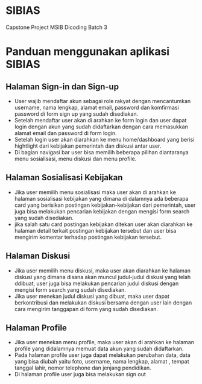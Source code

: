 # SIBIAS
Capstone Project MSIB Dicoding Batch 3

# Panduan menggunakan aplikasi SIBIAS

## Halaman Sign-in dan Sign-up
- User wajib mendaftar akun sebagai role rakyat dengan mencantumkan username, nama lengkap, alamat email, password dan komfirmasi password di form sign up yang sudah disediakan.
- Setelah mendaftar user akan di arahkan ke form login dan user dapat login dengan akun yang sudah didaftarkan dengan cara memasukkan alamat email dan password di form login.
- Setelah login user akan diarahkan ke menu home/dashboard yang berisi hightlight dari kebijakan pemerintah dan diskusi antar user.
- Di bagian navigasi bar user bisa memilih beberapa pilihan diantaranya menu sosialisasi, menu diskusi dan menu profile.

## Halaman Sosialisasi Kebijakan 
- Jika user memilih menu sosialisasi maka user akan di arahkan ke halaman sosialisasi kebijakan yang dimana di dalamnya ada beberapa card yang berisikan postingan kebijakan-kebijakan dari pemerintah, user juga bisa melakukan pencarian kebijakan dengan mengisi form search yang sudah disediakan.
- jika salah satu card postingan kebijakan ditekan user akan diarahkan ke halaman detail terkait postingan kebijakan tersebut dan user bisa mengirim komentar terhadap postingan kebijakan tersebut.

## Halaman Diskusi
- Jika user memilih menu diskusi, maka user akan diarahkan ke halaman diskusi yang dimana disana akan muncul judul-judul diskusi yang telah ddibuat, user juga bisa melakukan pencarian judul diskusi dengan mengisi form search yang sudah disediakan.
- Jika user menekan judul diskusi yang dibuat, maka user dapat berkontribusi dan melakukan diskusi bersama dengan user lain dengan cara mengirim tanggapan di form yang sudah disediakan.

## Halaman Profile
- Jika user menekan menu profile, maka user akan di arahkan ke halaman profile yang didalamnya memuat data akun yang sudah didaftarkan.
- Pada halaman profile user juga dapat melakukan perubahan data, data yang bisa diubah yaitu  foto, username, nama lengkap, alamat , tempat tanggal lahir, nomor telephone dan jenjang pendidikan.
- Di halaman profile user juga bisa melakukan sign out
